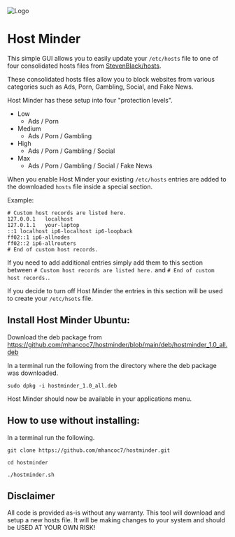 ![Logo](https://raw.githubusercontent.com/mhancoc7/hostminder/main/hostminder.png)
# Host Minder

This simple GUI allows you to easily update your `/etc/hosts` file to one of four consolidated hosts files
from [StevenBlack/hosts](https://github.com/StevenBlack/hosts).

These consolidated hosts files allow you to block websites from various categories such as Ads, Porn, Gambling, Social,
and Fake News.

Host Minder has these setup into four "protection levels".

* Low
    * Ads / Porn
* Medium
    * Ads / Porn / Gambling
* High
    * Ads / Porn / Gambling / Social
* Max
    * Ads / Porn / Gambling / Social / Fake News

When you enable Host Minder your existing `/etc/hosts` entries are added to the downloaded `hosts` file inside a special
section.

Example:

```
# Custom host records are listed here.
127.0.0.1	localhost
127.0.1.1	your-laptop
::1	localhost ip6-localhost ip6-loopback
ff02::1 ip6-allnodes
ff02::2 ip6-allrouters
# End of custom host records.
```

If you need to add additional entries simply add them to this section between `# Custom host records are listed here.`
and `# End of custom host records.`.

If you decide to turn off Host Minder the entries in this section will be used to create your `/etc/hsots` file.

## Install Host Minder Ubuntu:

Download the deb package from https://github.com/mhancoc7/hostminder/blob/main/deb/hostminder_1.0_all.deb

In a terminal run the following from the directory where the deb package was downloaded.

```sudo dpkg -i hostminder_1.0_all.deb```

Host Minder should now be available in your applications menu.

## How to use without installing:

In a terminal run the following.

```git clone https://github.com/mhancoc7/hostminder.git```

```cd hostminder```

```./hostminder.sh```

## Disclaimer

All code is provided as-is without any warranty. This tool will download and setup a new hosts file. It will be making
changes to your system and should be USED AT YOUR OWN RISK!